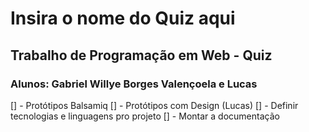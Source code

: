 # Insira o nome do Quiz aqui

## Trabalho de Programação em Web - Quiz

### Alunos: Gabriel Willye Borges Valençoela e Lucas

[] - Protótipos Balsamiq
[] - Protótipos com Design (Lucas)
[] - Definir tecnologias e linguagens pro projeto
[] - Montar a documentação
